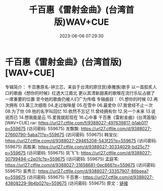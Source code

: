 ﻿---
title: 千百惠《雷射金曲》(台湾首版)WAV+CUE
date: 2023-06-06 07:29:30
categories: WAV车载音乐、镜像
tags: 华语中文
---
# 千百惠《雷射金曲》(台湾首版)[WAV+CUE]

专辑简介：
千百惠原名-钟兰芯，来自于台湾的原住民(泰雅族)歌手
以一首脍炙人口的歌曲《想你的时候》红透大江南北
更以其清新甜美的歌喉在流行乐坛占据了一席重要的位置
至今她的歌曲仍被人们广为传唱
专辑曲目：
01.想你的时候
02.再次拥有
03.第三次细雨
04.走过咖啡屋
05.在雪中
06.最爱你
07.我曾经不止一次
08.为了你
09.他的名字叫回忆
10.依然不忘记
11.曾经拥有你
12.另一个未来
13.说说而已
14.想我能是云
15.爱我就趁现在
16.心中事
千百惠《雷射金曲》(台湾首版)[WAV+CUE].rar: https://url27.ctfile.com/f/9388027-497639817-b1ab01?p=559675
(访问密码: 559675)
龙飘飘: https://url27.ctfile.com/d/9388027-27660790-5aba71?p=559675
(访问密码: 559675)
韩宝仪: https://url27.ctfile.com/d/9388027-29465208-543f25?p=559675
(访问密码: 559675)
高胜美: https://url27.ctfile.com/d/9388027-30334029-bd25c7?p=559675
(访问密码: 559675)
凤飞飞: https://url27.ctfile.com/d/9388027-30799494-c2e01c?p=559675
(访问密码: 559675)
孟庭苇: https://url27.ctfile.com/d/9388027-31658681-0ec866?p=559675
(访问密码: 559675)
奚秀兰: https://url27.ctfile.com/d/9388027-33357907-86beea?p=559675
(访问密码: 559675)
千百惠-: https://url27.ctfile.com/d/9388027-43808229-9b4b02?p=559675
(访问密码: 559675)
原文：[链接](https://blog.sina.com.cn/s/blog_1647c7e760103127s.html)